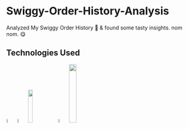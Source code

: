 # Swiggy-Order-History-Analysis
Analyzed My Swiggy Order History 🍔 &amp; found some tasty insights. nom nom. 😋

## Technologies Used 

<img src="https://github.com/guruuvai/Swiggy-Order-History-Analysis/assets/67874401/fe4f8e1b-5478-4abd-8ccf-1240cb71223e" alt=" " width="5%">
<img src="https://github.com/guruuvai/Swiggy-Order-History-Analysis/assets/67874401/e43e2c7b-2140-408a-9e18-f399568ccd10" alt=" " width="5%">
<img src="https://github.com/guruuvai/Swiggy-Order-History-Analysis/assets/67874401/54a3233a-2374-43cb-b842-490bfce652f8" alt=" " width="15%">
<img src="https://github.com/guruuvai/Swiggy-Order-History-Analysis/assets/67874401/6e6014fa-ea15-4fbc-99dd-c8e8bd27d618" alt=" " width="5%">
<img src="https://github.com/guruuvai/Swiggy-Order-History-Analysis/assets/67874401/85043435-1e58-44fa-88b4-bf0459b50b5e" alt=" " width="20%">


